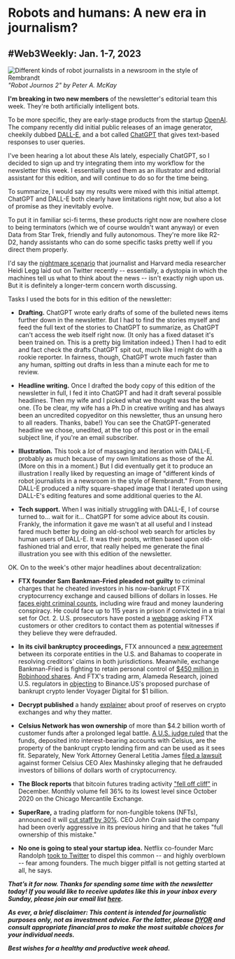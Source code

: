 # Robots and humans: A new era in journalism?
## #Web3Weekly: Jan. 1-7, 2023

![Different kinds of robot journalists in a newsroom in the style of Rembrandt](https://w3w.news/img/illos/robot-journos-2-cropped.jpg)
*"Robot Journos 2" by Peter A. McKay*

**I'm breaking in two new members** of the newsletter's editorial team this week. They're both artificially intelligent bots.

To be more specific, they are early-stage products from the startup
[OpenAI](https://openai.com/). The company recently did initial public releases of an image generator, cheekily dubbed [DALL-E](https://openai.com/dall-e-2/), and a bot called [ChatGPT](https://chat.openai.com/) that gives text-based responses to user queries.  

I've been hearing a lot about these AIs lately, especially ChatGPT, so I decided to sign up and try integrating them into my workflow for the newsletter this week. I essentially used them as an illustrator and editorial assistant for this edition, and will continue to do so for the time being.

To summarize, I would say my results were mixed with this initial attempt. ChatGPT and DALL-E both clearly have limitations right now, but also a lot of promise as they inevitably evolve.

To put it in familiar sci-fi terms, these products right now are nowhere close to being terminators (which we of course wouldn't want anyway) or even Data from Star Trek, friendly and fully autonomous. They're more like R2-D2, handy assistants who can do some specific tasks pretty well if you direct them properly.

I'd say the [nightmare scenario](https://twitter.com/heidilegg/status/1609607413149073414) that journalist and Harvard media researcher Heidi Legg laid out on Twitter recently -- essentially, a dystopia in which the machines tell us what to think about the news -- isn't exactly nigh upon us. But it is definitely a longer-term concern worth discussing.

Tasks I used the bots for in this edition of the newsletter:

- **Drafting.** ChatGPT wrote early drafts of some of the bulleted news items further down in the newsletter. But I had to find the stories myself and feed the full text of the stories to ChatGPT to summarize, as ChatGPT can't access the web itself right now. (It only has a fixed dataset it's been trained on. This is a pretty big limitation indeed.) Then I had to edit and fact check the drafts ChatGPT spit out, much like I might do with a rookie reporter. In fairness, though, ChatGPT wrote much faster than any human, spitting out drafts in less than a minute each for me to review.

- **Headline writing.** Once I drafted the body copy of this edition of the newsletter in full, I fed it into ChatGPT and had it draft several possible headlines. Then my wife and I picked what we thought was the best one. (To be clear, my wife has a Ph.D in creative writing and has always been an uncredited copyeditor on this newsletter, thus an unsung hero to all readers. Thanks, babe!) You can see the ChatGPT-generated headline we chose, unedited, at the top of this post or in the email subject line, if you're an email subscriber.

- **Illustration.** This took a *lot* of massaging and iteration with DALL-E, probably as much because of my own limitations as those of the AI. (More on this in a moment.) But I did eventually get it to produce an illustration I really liked by requesting an image of "different kinds of robot journalists in a newsroom in the style of Rembrandt." From there, DALL-E produced a nifty square-shaped image that I iterated upon using DALL-E's editing features and some additional queries to the AI.

- **Tech support.** When I was initially struggling with DALL-E, I of course turned to... wait for it... ChatGPT for some advice about its cousin. Frankly, the information it gave me wasn't at all useful and I instead fared much better by doing an old-school web search for articles by human users of DALL-E. It was their posts, written based upon old-fashioned trial and error, that really helped me generate the final illustration you see with this edition of the newsletter.  

OK. On to the week's other major headlines about decentralization:

- **FTX founder Sam Bankman-Fried pleaded not guilty** to criminal charges that he cheated investors in his now-bankrupt FTX cryptocurrency exchange and caused billions of dollars in losses. He [faces eight criminal counts](https://www.reuters.com/legal/bankman-fried-set-enter-not-guilty-plea-ftx-fraud-case-2023-01-03/), including wire fraud and money laundering conspiracy. He could face up to 115 years in prison if convicted in a trial set for Oct. 2. U.S. prosecutors have posted a [webpage](https://www.justice.gov/usao-sdny/united-states-v-samuel-bankman-fried-aka-sbf-22-cr-673-lak) asking FTX customers or other creditors to contact them as potential witnesses if they believe they were defrauded.

- **In its civil bankruptcy proceedings,** FTX announced a [new agreement](https://www.prnewswire.com/news-releases/ftx-debtors-and-ftx-dm-bahamas-announce-cooperation-agreement-301715690.html) between its corporate entities in the U.S. and Bahamas to cooperate in resolving creditors' claims in both jurisdictions. Meanwhile, exchange Bankman-Fried is fighting to retain personal control of [$450 million in Robinhood shares](https://www.coindesk.com/business/2023/01/06/sam-bankman-fried-seeks-to-keep-grasp-on-450m-in-robinhood-shares/). And FTX's trading arm, Alameda Research, joined U.S. regulators in [objecting](https://www.coindesk.com/policy/2023/01/05/bankman-frieds-alameda-joins-chorus-objecting-to-binance-voyager-buy/) to Binance.US's proposed purchase of bankrupt crypto lender Voyager Digital for $1 billion.

- **Decrypt published** a handy [explainer](https://decrypt.co/resources/what-are-proof-reserves-why-do-they-matter) about proof of reserves on crypto exchanges and why they matter.  

- **Celsius Network has won ownership** of more than $4.2 billion worth of customer funds after a prolonged legal battle. [A U.S. judge ruled](https://247wallst.com/investing/2023/01/05/celsius-wins-ownership-of-4-2b-worth-of-customers-funds/) that the funds, deposited into interest-bearing accounts with Celsius, are the property of the bankrupt crypto lending firm and can be used as it sees fit. Separately, New York Attorney General Letitia James [filed a lawsuit](https://ag.ny.gov/press-release/2023/attorney-general-james-sues-former-ceo-celsius-cryptocurrency-platform-defrauding) against former Celsius CEO Alex Mashinsky alleging that he defrauded investors of billions of dollars worth of cryptocurrency.

- **The Block reports** that bitcoin futures trading activity ["fell off cliff"](https://www.theblock.co/post/199817/bitcoin-futures-activity-fell-off-cliff-in-december) in December. Monthly volume fell 36% to its lowest level since October 2020 on the Chicago Mercantile Exchange.

- **SuperRare,** a trading platform for non-fungible tokens (NFTs), announced it will [cut staff by 30%](https://decrypt.co/118615/nft-marketplace-superrare-cuts-30-of-staff-we-over-hired). CEO John Crain said the company had been overly aggressive in its previous hiring and that he takes "full ownership of this mistake."

- **No one is going to steal your startup idea.** Netflix co-founder Marc Randolph [took to Twitter](https://twitter.com/mbrandolph/status/1606168786918289408) to dispel this common -- and highly overblown -- fear among founders. The much bigger pitfall is not getting started at all, he says.

_**That’s it for now. Thanks for spending some time with the newsletter today! If you would like to receive updates like this in your inbox every Sunday, please join our email list [here](https://w3w.news).**_ <!-- Be sure to delete that last line for copy going out to existing email subscribers, of course. -->

_**As ever, a brief disclaimer: This content is intended for journalistic purposes only, not as investment advice. For the latter, please [DYOR](https://www.google.com/search?q=DYOR&sxsrf=ALiCzsbQdCxZ0zVRVuYN5L2c-89lO7I5cw%3A1663013827193&source=hp&ei=w5MfY5f5BrylptQPrba9uAo&iflsig=AJiK0e8AAAAAYx-h08-1Cfk2JUZBncAoNuCZfyyt_eDY&ved=0ahUKEwjX5q-jiZD6AhW8kokEHS1bD6cQ4dUDCAk&uact=5&oq=DYOR&gs_lcp=Cgdnd3Mtd2l6EAMyCAgAEIAEELEDMgsIABCABBCxAxCLAzIICAAQgAQQiwMyCAgAEIAEEIsDMggIABCABBCLAzIICAAQgAQQiwMyCggAEIAEEAoQiwMyBQgAEIAEMgUIABCABDIFCAAQgAQ6BAgjECc6CAguELEDEIMBOhEILhCABBCxAxCDARDHARDRAzoLCAAQgAQQsQMQgwE6CAgAELEDEIMBOgsILhCABBCxAxCDAToECAAQA1AAWLEEYJkGaABwAHgBgAHaAYgB2wOSAQUyLjEuMZgBAKABAbgBAQ&sclient=gws-wiz) and consult appropriate financial pros to make the most suitable choices for your individual needs.**_

_**Best wishes for a healthy and productive week ahead.**_  
